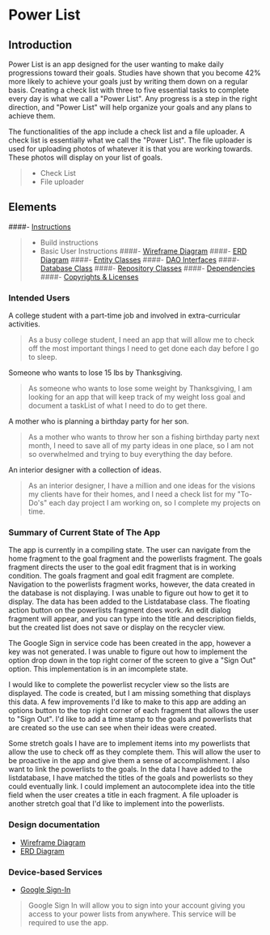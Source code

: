 # Power List

## Introduction

Power List is an app designed for the user wanting to make daily progressions toward their goals. 
Studies have shown that you become 42% more likely to 
achieve your goals just by writing them down on a regular basis. Creating a check list 
with three to five essential tasks to complete every day is what we call a "Power List". Any progress is
 a step in the right direction, and "Power List" will help organize your goals and any plans to achieve them.

The functionalities of the app include a check list and a file uploader. 
A check list is essentially what we call the "Power List". The file uploader is used for uploading 
photos of whatever it is that you are working towards. These photos will display on your list of goals.

>* Check List
>* File uploader

## Elements

####- [Instructions]()
> * Build instructions
> * Basic User Instructions
####- [Wireframe Diagram](wireframe.md)
####- [ERD Diagram](erd.md)
####- [Entity Classes](https://github.com/Merced-es/power-list1/tree/master/app/src/main/java/edu/cnm/deepdive/powerlist1/model/entity)
####- [DAO Interfaces](https://github.com/Merced-es/power-list1/tree/master/app/src/main/java/edu/cnm/deepdive/powerlist1/model/dao)
####- [Database Class](https://github.com/Merced-es/power-list1/blob/master/app/src/main/java/edu/cnm/deepdive/powerlist1/service/ListDatabase.java)
####- [Repository Classes](https://github.com/Merced-es/power-list1/tree/master/app/src/main/java/edu/cnm/deepdive/powerlist1/service)
####- [Dependencies](https://github.com/Merced-es/power-list1/blob/master/app/build.gradle)
####- [Copyrights & Licenses](https://github.com/Merced-es/power-list1/blob/master/docs/notice.md)

### Intended Users

A college student with a part-time job and involved in extra-curricular activities.
   > As a busy college student, I need an app that will allow me to check off the most important things I need
to get done each day before I go to sleep.

Someone who wants to lose 15 lbs by Thanksgiving.
   > As someone who wants to lose some weight by Thanksgiving, I am looking for an app that will 
keep track of my weight loss goal and document a taskList of what I need to do to get there.

A mother who is planning a birthday party for her son.
   > As a mother who wants to throw her son a fishing birthday party next month, 
I need to save all of my party ideas in one place, so I am not so overwhelmed and trying to buy everything the day before.

An interior designer with a collection of ideas.
   > As an interior designer, I have a million and one ideas for the visions my clients have
for their homes, and I need a check list for my "To-Do's" each day 
project I am working on, so I complete my projects on time.

### Summary of Current State of The App

The app is currently in a compiling state. The user can navigate from the home fragment to the goal fragment
and the powerlists fragment. The goals fragment directs the user to the goal edit fragment that is in working 
condition. The goals fragment and goal edit fragment are complete. Navigation to the powerlists fragment works,
however, the data created in the database is not displaying. I was unable to figure out how to get it to
display. The data has been added to the Listdatabase class. The floating action button on the powerlists fragment
does work. An edit dialog fragment will appear, and you can type into the title and description fields, but
the created list does not save or display on the recycler view.

The Google Sign in service code has been created in the app, however a key was not generated. I was unable to 
figure out how to implement the option drop down in the top right corner of the screen to give a "Sign Out" option. 
This implementation is in an imcomplete state.

I would like to complete the powerlist recycler view so the lists are displayed. The code is created, but I am 
missing something that displays this data. 
A few improvements I'd like to make to this app are adding an options button to the top right corner 
of each fragment that allows the user to "Sign Out". I'd like to add a time stamp to the goals and powerlists 
that are created so the use can see when their ideas were created. 

Some stretch goals I have are to implement items into my powerlists that allow the use to check off as they 
complete them. This will allow the user to be proactive in the app and give them a sense of accomplishment. 
I also want to link the powerlists to the goals. In the data I have added to the listdatabase, I have matched the titles
of the goals and powerlists so they could eventually link. I could implement an autocomplete idea into 
the title field when the user creates a title in each fragment. A file uploader is another stretch goal that I'd like
to implement into the powerlists.

### Design documentation

- [Wireframe Diagram](wireframe.md)
- [ERD Diagram](erd.md)

### Device-based Services

* [Google Sign-In](https://developers.google.com/identity/sign-in/android/start-integrating)

> Google Sign In will allow you to sign into your account giving you access to your power lists from anywhere. 
>This service will be required to use the app.
